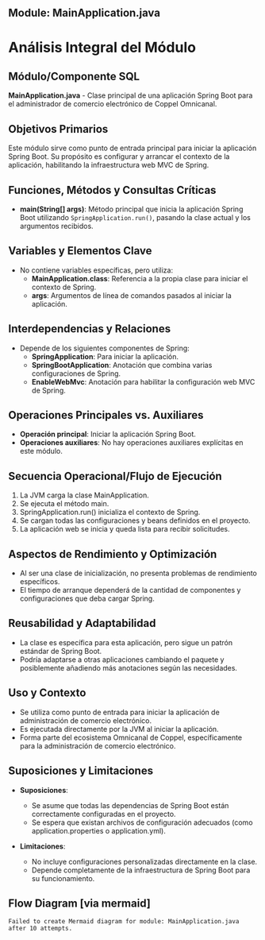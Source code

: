 ## Module: MainApplication.java

# Análisis Integral del Módulo

## Módulo/Componente SQL
**MainApplication.java** - Clase principal de una aplicación Spring Boot para el administrador de comercio electrónico de Coppel Omnicanal.

## Objetivos Primarios
Este módulo sirve como punto de entrada principal para iniciar la aplicación Spring Boot. Su propósito es configurar y arrancar el contexto de la aplicación, habilitando la infraestructura web MVC de Spring.

## Funciones, Métodos y Consultas Críticas
- **main(String[] args)**: Método principal que inicia la aplicación Spring Boot utilizando `SpringApplication.run()`, pasando la clase actual y los argumentos recibidos.

## Variables y Elementos Clave
- No contiene variables específicas, pero utiliza:
  - **MainApplication.class**: Referencia a la propia clase para iniciar el contexto de Spring.
  - **args**: Argumentos de línea de comandos pasados al iniciar la aplicación.

## Interdependencias y Relaciones
- Depende de los siguientes componentes de Spring:
  - **SpringApplication**: Para iniciar la aplicación.
  - **SpringBootApplication**: Anotación que combina varias configuraciones de Spring.
  - **EnableWebMvc**: Anotación para habilitar la configuración web MVC de Spring.

## Operaciones Principales vs. Auxiliares
- **Operación principal**: Iniciar la aplicación Spring Boot.
- **Operaciones auxiliares**: No hay operaciones auxiliares explícitas en este módulo.

## Secuencia Operacional/Flujo de Ejecución
1. La JVM carga la clase MainApplication.
2. Se ejecuta el método main.
3. SpringApplication.run() inicializa el contexto de Spring.
4. Se cargan todas las configuraciones y beans definidos en el proyecto.
5. La aplicación web se inicia y queda lista para recibir solicitudes.

## Aspectos de Rendimiento y Optimización
- Al ser una clase de inicialización, no presenta problemas de rendimiento específicos.
- El tiempo de arranque dependerá de la cantidad de componentes y configuraciones que deba cargar Spring.

## Reusabilidad y Adaptabilidad
- La clase es específica para esta aplicación, pero sigue un patrón estándar de Spring Boot.
- Podría adaptarse a otras aplicaciones cambiando el paquete y posiblemente añadiendo más anotaciones según las necesidades.

## Uso y Contexto
- Se utiliza como punto de entrada para iniciar la aplicación de administración de comercio electrónico.
- Es ejecutada directamente por la JVM al iniciar la aplicación.
- Forma parte del ecosistema Omnicanal de Coppel, específicamente para la administración de comercio electrónico.

## Suposiciones y Limitaciones
- **Suposiciones**:
  - Se asume que todas las dependencias de Spring Boot están correctamente configuradas en el proyecto.
  - Se espera que existan archivos de configuración adecuados (como application.properties o application.yml).
  
- **Limitaciones**:
  - No incluye configuraciones personalizadas directamente en la clase.
  - Depende completamente de la infraestructura de Spring Boot para su funcionamiento.
## Flow Diagram [via mermaid]
```mermaid
Failed to create Mermaid diagram for module: MainApplication.java after 10 attempts.
```
